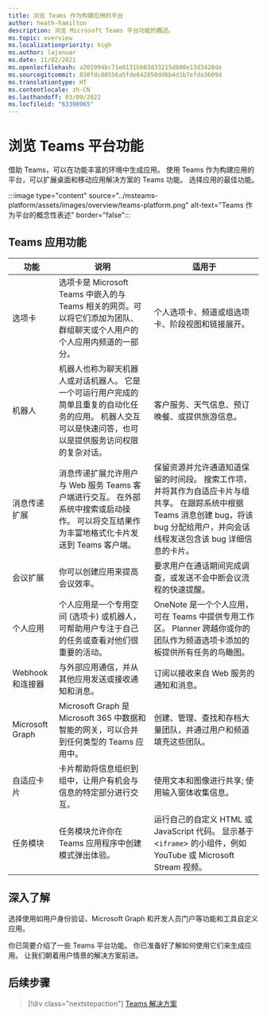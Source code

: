 ```yaml
---
title: 浏览 Teams 作为构建应用的平台
author: heath-hamilton
description: 浏览 Microsoft Teams 平台功能的概述。
ms.topic: overview
ms.localizationpriority: high
ms.author: lajanuar
ms.date: 11/02/2021
ms.openlocfilehash: a201994bc71e0131bb03d33215d800e13d3428de
ms.sourcegitcommit: 830fdc80556a5fde642850dd6b4d1b7efda3609d
ms.translationtype: HT
ms.contentlocale: zh-CN
ms.lasthandoff: 03/09/2022
ms.locfileid: "63398965"
---
```

# <a name="explore-teams-platform-features"></a>浏览 Teams 平台功能

借助 Teams，可以在功能丰富的环境中生成应用。 使用 Teams 作为构建应用的平台，可以扩展桌面和移动应用解决方案的 Teams 功能。 选择应用的最佳功能。

:::image type="content" source="../msteams-platform/assets/images/overview/teams-platform.png" alt-text="Teams 作为平台的概念性表述" border="false":::

## <a name="teams-app-features"></a>Teams 应用功能

| 功能 | 说明 | 适用于 |
| --- | --- | --- |
|选项卡 | 选项卡是 Microsoft Teams 中嵌入的与 Teams 相关的网页。可以将它们添加为团队、群组聊天或个人用户的个人应用内频道的一部分。 | 个人选项卡、频道或组选项卡、阶段视图和链接展开。 |
| 机器人 | 机器人也称为聊天机器人或对话机器人。 它是一个可运行用户完成的简单且重复的自动化任务的应用。 机器人交互可以是快速问答，也可以是提供服务访问权限的复杂对话。 | 客户服务、天气信息、预订晚餐、或提供旅游信息。 |
| 消息传递扩展 | 消息传递扩展允许用户与 Web 服务 Teams 客户端进行交互。 在外部系统中搜索或启动操作。 可以将交互结果作为丰富地格式化卡片发送到 Teams 客户端。 | 保留资源并允许通道知道保留的时间段。 搜索工作项，并将其作为自适应卡片与组共享。 在跟踪系统中根据 Teams 消息创建 bug，将该 bug 分配给用户，并向会话线程发送包含该 bug 详细信息的卡片。 |
|会议扩展 | 你可以创建应用来提高会议效率。 | 要求用户在通话期间完成调查，或发送不会中断会议流程的快速提醒。 |
| 个人应用 | 个人应用是一个专用空间 (选项卡) 或机器人，可帮助用户专注于自己的任务或查看对他们很重要的活动。 | OneNote 是一个个人应用，可在 Teams 中提供专用工作区。 Planner 跨越你或你的团队作为频道选项卡添加的板提供所有任务的鸟瞰图。 |
| Webhook 和连接器 | 与外部应用通信，并从其他应用发送或接收通知和消息。 | 订阅以接收来自 Web 服务的通知和消息。 |
| Microsoft Graph | Microsoft Graph 是 Microsoft 365 中数据和智能的网关，可以合并到任何类型的 Teams 应用中。 | 创建、管理、查找和存档大量团队，并通过用户和频道填充这些团队。 |
| 自适应卡片 | 卡片帮助将信息组织到组中，让用户有机会与信息的特定部分进行交互。 | 使用文本和图像进行共享; 使用输入窗体收集信息。 |
| 任务模块 | 任务模块允许你在 Teams 应用程序中创建模式弹出体验。 | 运行自己的自定义 HTML 或 JavaScript 代码。 显示基于 <`iframe`> 的小组件，例如 YouTube 或 Microsoft Stream 视频。 |

## <a name="dive-deeper"></a>深入了解

选择使用如用户身份验证、Microsoft Graph 和开发人员门户等功能和工具自定义应用。

你已简要介绍了一些 Teams 平台功能。 你已准备好了解如何使用它们来生成应用。 让我们朝着用户情景的解决方案前进。

## <a name="next-step"></a>后续步骤

> [!div class="nextstepaction"]
> [Teams 解决方案](overview-solution.md)
